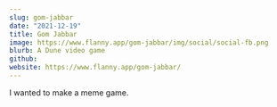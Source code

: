 ```yaml
---
slug: gom-jabbar
date: "2021-12-19"
title: Gom Jabbar
image: https://www.flanny.app/gom-jabbar/img/social/social-fb.png
blurb: A Dune video game
github: 
website: https://www.flanny.app/gom-jabbar/
---
```


I wanted to make a meme game.